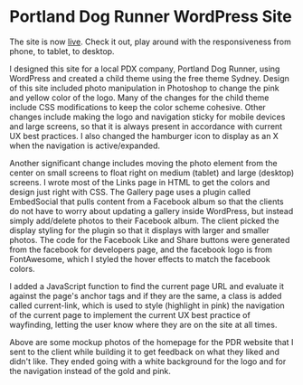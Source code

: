 <h1>Portland Dog Runner WordPress Site</h1>

<p>The site is now <a href="https://portlanddogrunner.com/" target="_blank">live</a>. Check it out, play around with the responsiveness from phone, to tablet, to desktop.</p>

<p>I designed this site for a local PDX company, Portland Dog Runner, using WordPress and created a child theme using the free theme Sydney. Design of this site included photo manipulation in Photoshop to change the pink and yellow color of the logo. Many of the changes for the child theme include CSS modifications to keep the color scheme cohesive. Other changes include making the logo and navigation sticky for mobile devices and large screens, so that it is always present in accordance with current UX best practices. I also changed the hamburger icon to display as an X when the navigation is active/expanded.</p>

<p>Another significant change includes moving the photo element from the center on small screens to float right on medium (tablet) and large (desktop) screens. I wrote most of the Links page in HTML to get the colors and design just right with CSS. The Gallery page uses a plugin called EmbedSocial that pulls content from a Facebook album so that the clients do not have to worry about updating a gallery inside WordPress, but instead simply add/delete photos to their Facebook album. The client picked the display styling for the plugin so that it displays with larger and smaller photos. The code for the Facebook Like and Share buttons were generated from the facebook for developers page, and the facebook logo is from FontAwesome, which I styled the hover effects to match the facebook colors.</p>

<p>I added a JavaScript function to find the current page URL and evaluate it against the page's anchor tags and if they are the same, a class is added called current-link, which is used to style (highlight in pink) the navigation of the current page to implement the current UX best practice of wayfinding, letting the user know where they are on the site at all times.</p>

<p>Above are some mockup photos of the homepage for the PDR website that I sent to the client while building it to get feedback on what they liked and didn't like. They ended going with a white background for the logo and for the navigation instead of the gold and pink.</p>
